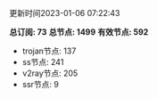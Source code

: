 更新时间2023-01-06 07:22:43

**总订阅: 73**
**总节点: 1499**
**有效节点: 592**
- trojan节点: 137
- ss节点: 241
- v2ray节点: 205
- ssr节点: 9
